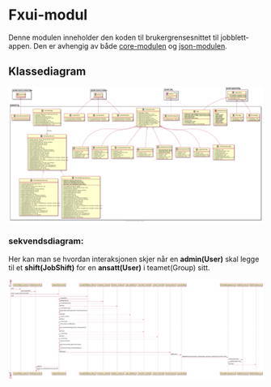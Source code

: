 # Fxui-modul
Denne modulen inneholder den koden til brukergrensesnittet til jobblett-appen. Den er avhengig av både [core-modulen](src/main/resources/jobblett/core) og [json-modulen](src/main/resources/jobblett/json).

## Klassediagram
![Klassediagram av core-modulen](/jobblett/pictures/fxui_class_diagram.png)

### sekvendsdiagram:
Her kan man se hvordan interaksjonen skjer når en **admin(User)** skal legge til et **shift(JobShift)** for en **ansatt(User)** i teamet(Group) sitt.

![](/jobblett/pictures/sekvensdiagram.png)
